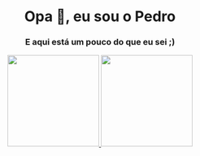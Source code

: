 <h1 align="center">Opa 👋, eu sou o Pedro</h1>
<h3 align="center">E aqui está um pouco do que eu sei ;)</h3>
<div align="center">
  <a href="https://github.com/cbspedro">
  <img height="180em" src="https://github-readme-stats.vercel.app/api?username=cbspedro&show_icons=true&include_all_commits=true&count_private=true"/>
  <img height="180em" src="https://github-readme-stats.vercel.app/api/top-langs/?username=cbspedro&layout=compact&langs_count=7&"/>
</div>
  
  
